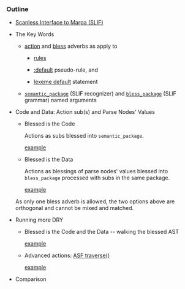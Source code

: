 ﻿### Outline

* [Scanless Interface to Marpa (SLIF)](https://metacpan.org/pod/release/JKEGL/Marpa-R2-2.078000/pod/Scanless.pod)

* The Key Words
    
    - [action](https://metacpan.org/pod/release/JKEGL/Marpa-R2-2.078000/pod/Scanless/DSL.pod#action) and [bless](https://metacpan.org/pod/release/JKEGL/Marpa-R2-2.078000/pod/Scanless/DSL.pod#bless) adverbs as apply to 

        - [rules](https://metacpan.org/pod/release/JKEGL/Marpa-R2-2.078000/pod/Scanless/DSL.pod#The-structure-of-rules)

        - [:default](https://metacpan.org/pod/release/JKEGL/Marpa-R2-2.078000/pod/Scanless/DSL.pod#Default-pseudo-rules) pseudo-rule, and 
        
        - [lexeme default](https://metacpan.org/pod/release/JKEGL/Marpa-R2-2.078000/pod/Scanless/DSL.pod#Lexeme-default-statement) statement
    
    - [`semantic_package`][semantic_package] (SLIF recognizer) and [`bless_package`][`bless_package`] (SLIF grammar) named arguments

* Code and Data: Action sub(s) and Parse Nodes' Values
    
    + Blessed is the Code

        Actions as subs blessed into `semantic_package`.

        [example](https://metacpan.org/source/JKEGL/Marpa-R2-2.078000/t/sl_gsyn.t)

    + Blessed is the Data

        Actions as blessings of parse nodes' values blessed into `bless_package` processed with subs in the same package.

        [example](https://metacpan.org/pod/release/JKEGL/Marpa-R2-2.078000/pod/Scanless.pod)

    As only one bless adverb is allowed, the two options above are orthogonal and cannot be mixed and matched.

* Running more DRY

    + Blessed is the Code and the Data -- walking the blessed AST

        [example](https://metacpan.org/source/JKEGL/Marpa-R2-2.078000/t/sl_timeflies.t)

    + Advanced actions: [ASF traverse()](https://metacpan.org/pod/release/JKEGL/Marpa-R2-2.078000/pod/ASF.pod#traverse)

        [example](https://metacpan.org/source/JKEGL/Marpa-R2-2.078000/t/sl_panda.t)
    
* Comparison

[semantic_package]: https://metacpan.org/pod/release/JKEGL/Marpa-R2-2.078000/pod/Scanless/R.pod#semantics_package 

[`bless_package`]: https://metacpan.org/pod/release/JKEGL/Marpa-R2-2.078000/pod/Scanless/G.pod#`bless_package` 
